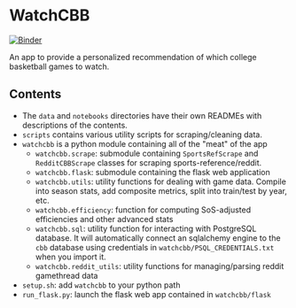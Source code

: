 # WatchCBB

[![Binder](https://mybinder.org/badge_logo.svg)](https://mybinder.org/v2/gh/bjmarsh/WatchCBB/master)

An app to provide a personalized recommendation of which college basketball games to watch.

## Contents

* The `data` and `notebooks` directories have their own READMEs with descriptions of the contents.
* `scripts` contains various utility scripts for scraping/cleaning data.
* `watchcbb` is a python module containing all of the "meat" of the app
  * `watchcbb.scrape`: submodule containing `SportsRefScrape` and `RedditCBBScrape` classes for scraping sports-reference/reddit.
  * `watchcbb.flask`: submodule containing the flask web application
  * `watchcbb.utils`: utility functions for dealing with game data. Compile into season stats, add composite metrics, split into train/test by year, etc.
  * `watchcbb.efficiency`: function for computing SoS-adjusted efficiencies and other advanced stats
  * `watchcbb.sql`: utility function for interacting with PostgreSQL database. It will automatically connect an sqlalchemy engine to the `cbb` database using credentials in `watchcbb/PSQL_CREDENTIALS.txt` when you import it.
  * `watchcbb.reddit_utils`: utility functions for managing/parsing reddit gamethread data
* `setup.sh`: add `watchcbb` to your python path
* `run_flask.py`: launch the flask web app contained in `watchcbb/flask`
